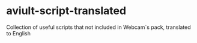 # aviult-script-translated
Collection of useful scripts that not included in Webcam`s pack, translated to English
